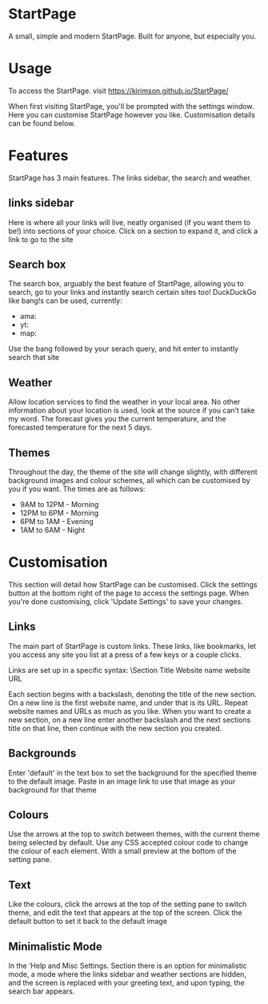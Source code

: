 # StartPage

A small, simple and modern StartPage. Built for anyone, but especially you.

<h1>Usage</h1>

To access the StartPage. visit https://kirimson.github.io/StartPage/

When first visiting StartPage, you'll be prompted with the settings window. Here you can customise StartPage however you like. Customisation details can be found below.

<h1>Features</h1>
StartPage has 3 main features. The links sidebar, the search and weather.
<h2>links sidebar</h2>
Here is where all your links will live, neatly organised (if you want them to be!) into sections of your choice. Click on a section to expand it, and click a link to go to the site
<h2>Search box</h2>
The search box, arguably the best feature of StartPage, allowing you to search, go to your links and instantly search certain sites too! DuckDuckGo like bang!s can be used, currently:
<ul>
  <li>ama:</li>
  <li>yt:</li>
  <li>map:</li>
</ul>
Use the bang followed by your serach query, and hit enter to instantly search that site
<h2>Weather</h2>
Allow location services to find the weather in your local area. No other information about your location is used, look at the source if you can’t take my word. The forecast gives you the current temperature, and the forecasted temperature for the next 5 days.
<h2>Themes</h2>
Throughout the day, the theme of the site will change slightly, with different background images and colour schemes, all which can be customised by you if you want. The times are as follows:
<ul>
<li>9AM to 12PM - Morning</li>
<li>12PM to 6PM - Morning</li>
<li>6PM to 1AM - Evening</li>
<li>1AM to 6AM - Night</li>
</ul>

<h1>Customisation</h1>
This section will detail how StartPage can be customised. Click the settings button at the bottom right of the page to access the settings page. When you're done customising, click 'Update Settings' to save your changes.
<h2>Links</h2>
The main part of StartPage is custom links. These links, like bookmarks, let you access any site you list at a press of a few keys or a couple clicks.

Links are set up in a specific syntax:
\Section Title
Website name
website URL

Each section begins with a backslash, denoting the title of the new section. On a new line is the first website name, and under that is its URL. Repeat website names and URLs as much as you like. When you want to create a new section, on a new line enter another backslash and the next sections title on that line, then continue with the new section you created.

<h2>Backgrounds</h2>
Enter 'default' in the text box to set the background for the specified theme to the default image. Paste in an image link to use that image as your background for that theme

<h2>Colours</h2>
Use the arrows at the top to switch between themes, with the current theme being selected by default. Use any CSS accepted colour code to change the colour of each element. With a small preview at the bottom of the setting pane.
<h2>Text</h2>
Like the colours, click the arrows at the top of the setting pane to switch theme, and edit the text that appears at the top of the screen. Click the default button to set it back to the default image
<h2>Minimalistic Mode</h2>
In the ‘Help and Misc Settings. Section there is an option for minimalistic mode, a mode where the links sidebar and weather sections are hidden, and the screen is replaced with your greeting text, and upon typing, the search bar appears. 

